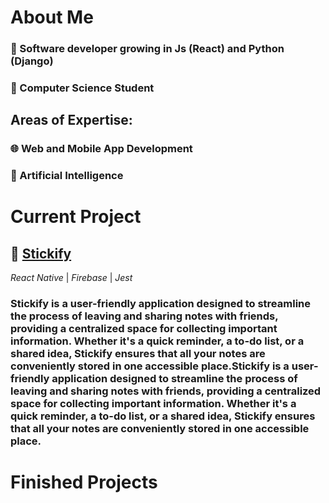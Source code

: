 # About Me
### 💾 Software developer growing in Js (React) and Python (Django)

### 💾 Computer Science Student

## Areas of Expertise: 

### 🌐 Web and Mobile App Development

### 🧠 Artificial Intelligence

# Current Project
## 📝 [Stickify](https://github.com/opielapatryk/StickifyFireBase)
*React Native* | *Firebase* | *Jest*

### Stickify is a user-friendly application designed to streamline the process of leaving and sharing notes with friends, providing a centralized space for collecting important information. Whether it's a quick reminder, a to-do list, or a shared idea, Stickify ensures that all your notes are conveniently stored in one accessible place.Stickify is a user-friendly application designed to streamline the process of leaving and sharing notes with friends, providing a centralized space for collecting important information. Whether it's a quick reminder, a to-do list, or a shared idea, Stickify ensures that all your notes are conveniently stored in one accessible place.

# Finished Projects 
